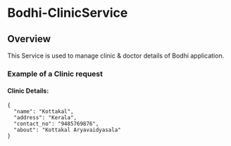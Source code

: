# Bodhi-ClinicService
## Overview
This Service is used to manage clinic & doctor details of Bodhi application.

### Example of a Clinic request
#### Clinic Details:
```
{
  "name": "Kottakal",
  "address": "Kerala",
  "contact_no": "9485769876",
  "about": "Kottakal Aryavaidyasala"
}
```